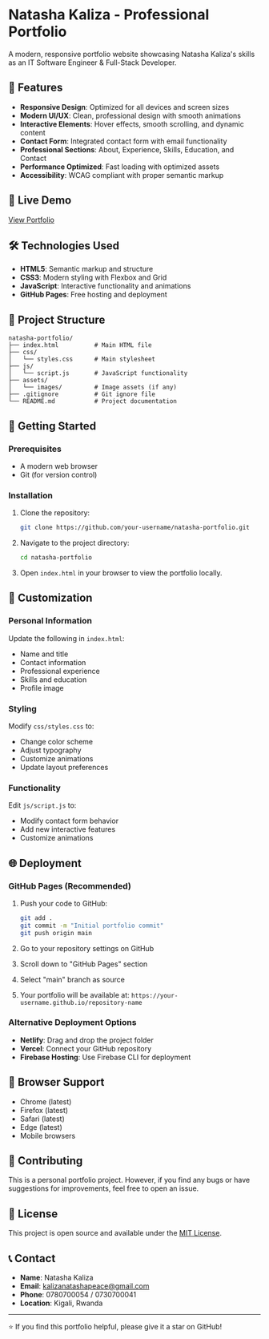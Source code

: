 # Natasha Kaliza - Professional Portfolio

A modern, responsive portfolio website showcasing Natasha Kaliza's skills as an IT Software Engineer & Full-Stack Developer.

## 🌟 Features

- **Responsive Design**: Optimized for all devices and screen sizes
- **Modern UI/UX**: Clean, professional design with smooth animations
- **Interactive Elements**: Hover effects, smooth scrolling, and dynamic content
- **Contact Form**: Integrated contact form with email functionality
- **Professional Sections**: About, Experience, Skills, Education, and Contact
- **Performance Optimized**: Fast loading with optimized assets
- **Accessibility**: WCAG compliant with proper semantic markup

## 🚀 Live Demo

[View Portfolio]( https://tasha104.github.io/My-Portfolio/)

## 🛠️ Technologies Used

- **HTML5**: Semantic markup and structure
- **CSS3**: Modern styling with Flexbox and Grid
- **JavaScript**: Interactive functionality and animations
- **GitHub Pages**: Free hosting and deployment

## 📁 Project Structure

```
natasha-portfolio/
├── index.html          # Main HTML file
├── css/
│   └── styles.css      # Main stylesheet
├── js/
│   └── script.js       # JavaScript functionality
├── assets/
│   └── images/         # Image assets (if any)
├── .gitignore          # Git ignore file
└── README.md           # Project documentation
```

## 🚀 Getting Started

### Prerequisites

- A modern web browser
- Git (for version control)

### Installation

1. Clone the repository:

   ```bash
   git clone https://github.com/your-username/natasha-portfolio.git
   ```

2. Navigate to the project directory:

   ```bash
   cd natasha-portfolio
   ```

3. Open `index.html` in your browser to view the portfolio locally.

## 📝 Customization

### Personal Information

Update the following in `index.html`:

- Name and title
- Contact information
- Professional experience
- Skills and education
- Profile image

### Styling

Modify `css/styles.css` to:

- Change color scheme
- Adjust typography
- Customize animations
- Update layout preferences

### Functionality

Edit `js/script.js` to:

- Modify contact form behavior
- Add new interactive features
- Customize animations

## 🌐 Deployment

### GitHub Pages (Recommended)

1. Push your code to GitHub:

   ```bash
   git add .
   git commit -m "Initial portfolio commit"
   git push origin main
   ```

2. Go to your repository settings on GitHub

3. Scroll down to "GitHub Pages" section

4. Select "main" branch as source

5. Your portfolio will be available at: `https://your-username.github.io/repository-name`

### Alternative Deployment Options

- **Netlify**: Drag and drop the project folder
- **Vercel**: Connect your GitHub repository
- **Firebase Hosting**: Use Firebase CLI for deployment

## 📱 Browser Support

- Chrome (latest)
- Firefox (latest)
- Safari (latest)
- Edge (latest)
- Mobile browsers

## 🤝 Contributing

This is a personal portfolio project. However, if you find any bugs or have suggestions for improvements, feel free to open an issue.

## 📄 License

This project is open source and available under the [MIT License](LICENSE).

## 📞 Contact

- **Name**: Natasha Kaliza
- **Email**: kalizanatashapeace@gmail.com
- **Phone**: 0780700054 / 0730700041
- **Location**: Kigali, Rwanda

---

⭐ If you find this portfolio helpful, please give it a star on GitHub!
